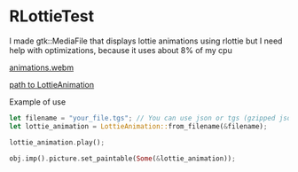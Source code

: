 # RLottieTest

I made gtk::MediaFile that displays lottie animations using rlottie
but I need help with optimizations, because it uses about 8% of my cpu

[animations.webm](https://user-images.githubusercontent.com/63008755/189936438-2c8e298c-5b4a-4667-b29c-b85e789a21b0.webm)

[path to LottieAnimation](https://github.com/YuraIz/RLottieTest/blob/main/src/lottie_animation.rs)

Example of use

```Rust
let filename = "your_file.tgs"; // You can use json or tgs (gzipped json) formats
let lottie_animation = LottieAnimation::from_filename(&filename); 

lottie_animation.play();

obj.imp().picture.set_paintable(Some(&lottie_animation));
```

